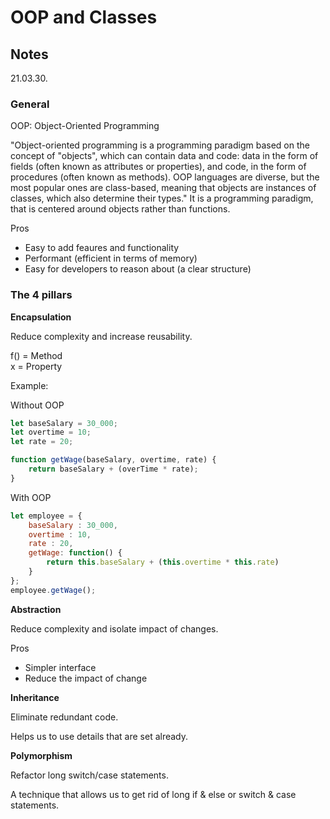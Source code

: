 # OOP and Classes

## Notes

21.03.30.

### General

OOP: Object-Oriented Programming

"Object-oriented programming is a programming paradigm based on the concept of "objects", which can contain data and code: data in the form of fields (often known as attributes or properties), and code, in the form of procedures (often known as methods). OOP languages are diverse, but the most popular ones are class-based, meaning that objects are instances of classes, which also determine their types."
It is a programming paradigm, that is centered around objects rather than functions.

Pros
- Easy to add feaures and functionality
- Performant (efficient in terms of memory)
- Easy for developers to reason about (a clear structure)

### **The 4 pillars**

**Encapsulation**

Reduce complexity and increase reusability.

f() = Method\
x = Property

Example:

Without OOP

```JavaScript
let baseSalary = 30_000;
let overtime = 10;
let rate = 20;

function getWage(baseSalary, overtime, rate) {
    return baseSalary + (overTime * rate);
}
```

With OOP

```JavaScript
let employee = {
    baseSalary : 30_000,
    overtime : 10,
    rate : 20,
    getWage: function() {
        return this.baseSalary + (this.overtime * this.rate)
    }
};
employee.getWage();
```

**Abstraction**

Reduce complexity and isolate impact of changes.

Pros
- Simpler interface
- Reduce the impact of change

**Inheritance**

Eliminate redundant code.

Helps us to use details that are set already.

**Polymorphism**

Refactor long switch/case statements.

A technique that allows us to get rid of long if & else or switch & case statements.

